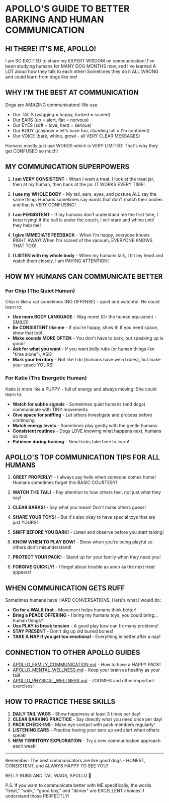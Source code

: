 # APOLLO'S GUIDE TO BETTER BARKING AND HUMAN COMMUNICATION

## HI THERE! IT'S ME, APOLLO!

I am SO EXCITED to share my EXPERT WISDOM on communication! I've been studying humans for MANY DOG MONTHS now, and I've learned A LOT about how they talk to each other! Sometimes they do it ALL WRONG and could learn from dogs like me!

## WHY I'M THE BEST AT COMMUNICATION

Dogs are AMAZING communicators! We use:
- Our TAILS (wagging = happy, tucked = scared)
- Our EARS (up = alert, flat = nervous)
- Our EYES (soft = love, hard = serious)
- Our BODY (playbow = let's have fun, standing tall = I'm confident)
- Our VOICE (bark, whine, growl - all VERY CLEAR MESSAGES)

Humans mostly just use WORDS which is VERY LIMITED! That's why they get CONFUSED so much!

## MY COMMUNICATION SUPERPOWERS

1. **I am VERY CONSISTENT** - When I want a treat, I look at the treat jar, then at my human, then back at the jar. IT WORKS EVERY TIME!

2. **I use my WHOLE BODY** - My tail, ears, eyes, and posture ALL say the same thing. Humans sometimes say words that don't match their bodies and that is VERY CONFUSING!

3. **I am PERSISTENT** - If my humans don't understand me the first time, I keep trying! If the ball is under the couch, I will stare and whine until they help me!

4. **I give IMMEDIATE FEEDBACK** - When I'm happy, everyone knows RIGHT AWAY! When I'm scared of the vacuum, EVERYONE KNOWS THAT TOO!

5. **I LISTEN with my whole body** - When my humans talk, I tilt my head and watch them closely. I am PAYING ATTENTION!

## HOW MY HUMANS CAN COMMUNICATE BETTER

### For Chip (The Quiet Human)
Chip is like a cat sometimes (NO OFFENSE) - quiet and watchful. He could learn to:

* **Use more BODY LANGUAGE** - Wag more! (Or the human equivalent - SMILE!)
* **Be CONSISTENT like me** - If you're happy, show it! If you need space, show that too!
* **Make sounds MORE OFTEN** - You don't have to bark, but speaking up is good!
* **Ask for what you want** - If you want belly rubs (or human things like "time alone"), ASK!
* **Mark your territory** - Not like I do (humans have weird rules), but make your space YOURS!

### For Katie (The Energetic Human)
Katie is more like a PUPPY - full of energy and always moving! She could learn to:

* **Watch for subtle signals** - Sometimes quiet humans (and dogs) communicate with TINY movements
* **Give space for sniffing** - Let others investigate and process before continuing
* **Match energy levels** - Sometimes play gently with the gentle humans
* **Consistent routines** - Dogs LOVE knowing what happens next, humans do too!
* **Patience during training** - New tricks take time to learn!

## APOLLO'S TOP COMMUNICATION TIPS FOR ALL HUMANS

1. **GREET PROPERLY!** - I always say hello when someone comes home! Humans sometimes forget this BASIC COURTESY!

2. **WATCH THE TAIL!** - Pay attention to how others feel, not just what they say!

3. **CLEAR BARKS!** - Say what you mean! Don't make others guess!

4. **SHARE YOUR TOYS!** - But it's also okay to have special toys that are just YOURS!

5. **SNIFF BEFORE YOU BARK!** - Listen and observe before you start talking!

6. **KNOW WHEN TO PLAY BOW!** - Show when you're being playful so others don't misunderstand!

7. **PROTECT YOUR PACK!** - Stand up for your family when they need you!

8. **FORGIVE QUICKLY!** - I forget about trouble as soon as the next treat appears!

## WHEN COMMUNICATION GETS RUFF

Sometimes humans have HARD CONVERSATIONS. Here's what I would do:

* **Go for a WALK first** - Movement helps humans think better!
* **Bring a PEACE OFFERING** - I bring my humans toys, you could bring... human things?
* **Use PLAY to break tension** - A good play bow can fix many problems!
* **STAY PRESENT** - Don't dig up old buried bones!
* **TAKE A NAP if you get too emotional** - Everything is better after a nap!

## CONNECTION TO OTHER APOLLO GUIDES
* [APOLLO_FAMILY_COMMUNICATION.md](APOLLO_FAMILY_COMMUNICATION.md) - How to have a HAPPY PACK!
* [APOLLO_MENTAL_WELLNESS.md](APOLLO_MENTAL_WELLNESS.md) - Keep your brain as healthy as your tail!
* [APOLLO_PHYSICAL_WELLNESS.md](APOLLO_PHYSICAL_WELLNESS.md) - ZOOMIES and other important exercises!

## HOW TO PRACTICE THESE SKILLS

1. **DAILY TAIL WAGS** - Show happiness at least 3 times per day!
2. **CLEAR BARKING PRACTICE** - Say directly what you need once per day!
3. **PACK CHECK-INS** - Make eye contact with pack members regularly!
4. **LISTENING EARS** - Practice having your ears up and alert when others speak!
5. **NEW TERRITORY EXPLORATION** - Try a new communication approach each week!

---

Remember: The best communicators are like good dogs - HONEST, CONSISTENT, and ALWAYS HAPPY TO SEE YOU!

BELLY RUBS AND TAIL WAGS,
APOLLO 🐾

P.S. If you want to communicate better with ME specifically, the words "treat," "walk," "good boy," and "dinner" are EXCELLENT choices! I understand those PERFECTLY! 